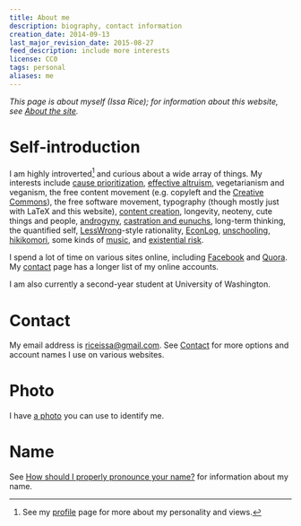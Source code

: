 ```yaml
---
title: About me
description: biography, contact information
creation_date: 2014-09-13
last_major_revision_date: 2015-08-27
feed_description: include more interests
license: CC0
tags: personal
aliases: me
---
```


*This page is about myself (Issa Rice); for information about this
website, see [About the site]().*

# Self-introduction

I am highly introverted[^pers] and curious about a wide array of things.
My interests include
[cause prioritization](http://causeprioritization.org/),
[effective altruism](),
vegetarianism and veganism,
the free content movement (e.g. copyleft and the [Creative Commons](!w)),
the free software movement,
typography (though mostly just with LaTeX and this website),
[content creation](content-creation),
longevity,
neoteny,
cute things and people,
[androgyny](https://www.quora.com/Are-the-parents-who-raise-their-children-so-gender-neutral-that-they-keep-their-kids-gender-a-secret-harming-them/answer/Eva-Glasrud),
[castration and eunuchs](http://lesswrong.com/lw/lm4/effects_of_castration_on_the_life_expectancy_of/),
long-term thinking,
the quantified self,
[LessWrong]()-style rationality,
[EconLog](),
[unschooling](),
[hikikomori](!w),
some kinds of [music](music-i-like-to-listen-to),
and [existential risk].

[^pers]: See my [profile]() page for more about my personality and views.

I spend a lot of time on various sites online, including [Facebook]() and [Quora]().
My [contact]() page has a longer list of my online accounts.


[existential risk]: http://www.nickbeckstead.com/research

I am also currently a second-year student at University of Washington.

# Contact

My email address is [riceissa@gmail.com][email].  See [Contact]() for
more options and account names I use on various websites.

[email]: mailto:riceissa@gmail.com

# Photo

I have [a photo](identification-photo.jpg) you can use to identify me.

# Name

See [How should I properly pronounce your name?]() for information about
my name.
